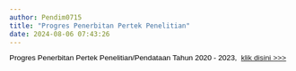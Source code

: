 ```yaml
---
author: Pendim0715
title: "Progres Penerbitan Pertek Penelitian"
date: 2024-08-06 07:43:26
---
```

<p class="MsoNormal" style="margin-bottom: 0cm; line-height: 1.1;"><span style="font-size: 10pt; font-family: arial, helvetica, sans-serif;"><span style="line-height: 107%; color: black;"><span style="vertical-align: inherit;"><span style="vertical-align: inherit;">Progres Penerbitan Pertek Penelitian/Pendataan Tahun 2020 - 2023,&nbsp; </span></span></span><span style="line-height: 107%;"><a style="font-variant-ligatures: normal; font-variant-caps: normal; orphans: 2; text-align: start; widows: 2; -webkit-text-stroke-width: 0px; word-spacing: 0px;" href="https://drive.google.com/file/d/1HQ2t4T59qiVIqSVV7QUMW_cJvckC4mBP/view?usp=sharing"><span style="vertical-align: inherit;"><span style="vertical-align: inherit;">klik disini &gt;&gt;&gt;</span></span></a></span></span></p>
